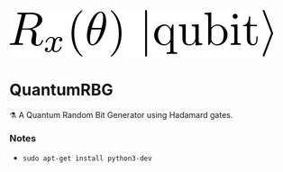 ![rotate-qubit](https://raw.githubusercontent.com/carlcorder/QuantumRBG/master/img/QRBG.png)

# QuantumRBG

⚗️ A Quantum Random Bit Generator using Hadamard gates.

### Notes
* `sudo apt-get install python3-dev`
